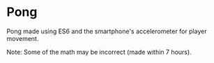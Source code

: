 # Pong

Pong made using ES6 and the smartphone's accelerometer for player movement.

Note: Some of the math may be incorrect (made within 7 hours).

